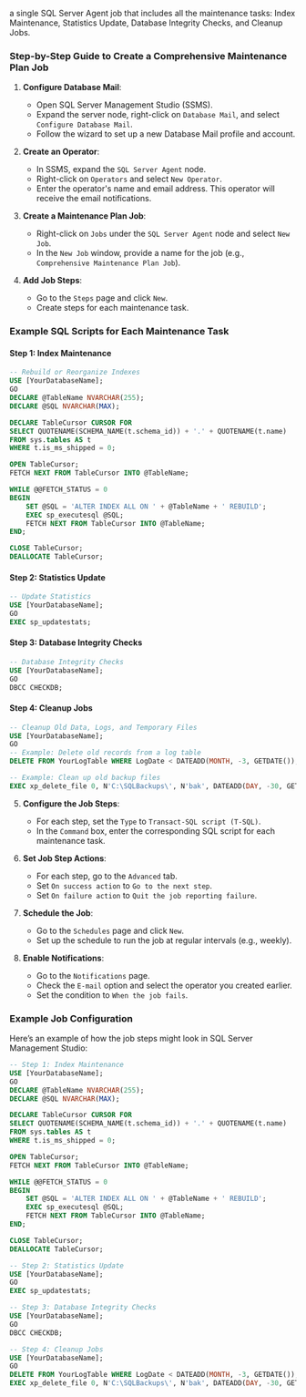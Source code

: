 a single SQL Server Agent job that includes all the maintenance tasks: Index Maintenance, Statistics Update, Database Integrity Checks, and Cleanup Jobs.

### Step-by-Step Guide to Create a Comprehensive Maintenance Plan Job

1. **Configure Database Mail**:
   - Open SQL Server Management Studio (SSMS).
   - Expand the server node, right-click on `Database Mail`, and select `Configure Database Mail`.
   - Follow the wizard to set up a new Database Mail profile and account.

2. **Create an Operator**:
   - In SSMS, expand the `SQL Server Agent` node.
   - Right-click on `Operators` and select `New Operator`.
   - Enter the operator's name and email address. This operator will receive the email notifications.

3. **Create a Maintenance Plan Job**:
   - Right-click on `Jobs` under the `SQL Server Agent` node and select `New Job`.
   - In the `New Job` window, provide a name for the job (e.g., `Comprehensive Maintenance Plan Job`).

4. **Add Job Steps**:
   - Go to the `Steps` page and click `New`.
   - Create steps for each maintenance task.

### Example SQL Scripts for Each Maintenance Task

#### Step 1: Index Maintenance

```sql
-- Rebuild or Reorganize Indexes
USE [YourDatabaseName];
GO
DECLARE @TableName NVARCHAR(255);
DECLARE @SQL NVARCHAR(MAX);

DECLARE TableCursor CURSOR FOR
SELECT QUOTENAME(SCHEMA_NAME(t.schema_id)) + '.' + QUOTENAME(t.name)
FROM sys.tables AS t
WHERE t.is_ms_shipped = 0;

OPEN TableCursor;
FETCH NEXT FROM TableCursor INTO @TableName;

WHILE @@FETCH_STATUS = 0
BEGIN
    SET @SQL = 'ALTER INDEX ALL ON ' + @TableName + ' REBUILD';
    EXEC sp_executesql @SQL;
    FETCH NEXT FROM TableCursor INTO @TableName;
END;

CLOSE TableCursor;
DEALLOCATE TableCursor;
```

#### Step 2: Statistics Update

```sql
-- Update Statistics
USE [YourDatabaseName];
GO
EXEC sp_updatestats;
```

#### Step 3: Database Integrity Checks

```sql
-- Database Integrity Checks
USE [YourDatabaseName];
GO
DBCC CHECKDB;
```

#### Step 4: Cleanup Jobs

```sql
-- Cleanup Old Data, Logs, and Temporary Files
USE [YourDatabaseName];
GO
-- Example: Delete old records from a log table
DELETE FROM YourLogTable WHERE LogDate < DATEADD(MONTH, -3, GETDATE());

-- Example: Clean up old backup files
EXEC xp_delete_file 0, N'C:\SQLBackups\', N'bak', DATEADD(DAY, -30, GETDATE());
```

5. **Configure the Job Steps**:
   - For each step, set the `Type` to `Transact-SQL script (T-SQL)`.
   - In the `Command` box, enter the corresponding SQL script for each maintenance task.

6. **Set Job Step Actions**:
   - For each step, go to the `Advanced` tab.
   - Set `On success action` to `Go to the next step`.
   - Set `On failure action` to `Quit the job reporting failure`.

7. **Schedule the Job**:
   - Go to the `Schedules` page and click `New`.
   - Set up the schedule to run the job at regular intervals (e.g., weekly).

8. **Enable Notifications**:
   - Go to the `Notifications` page.
   - Check the `E-mail` option and select the operator you created earlier.
   - Set the condition to `When the job fails`.

### Example Job Configuration

Here’s an example of how the job steps might look in SQL Server Management Studio:

```sql
-- Step 1: Index Maintenance
USE [YourDatabaseName];
GO
DECLARE @TableName NVARCHAR(255);
DECLARE @SQL NVARCHAR(MAX);

DECLARE TableCursor CURSOR FOR
SELECT QUOTENAME(SCHEMA_NAME(t.schema_id)) + '.' + QUOTENAME(t.name)
FROM sys.tables AS t
WHERE t.is_ms_shipped = 0;

OPEN TableCursor;
FETCH NEXT FROM TableCursor INTO @TableName;

WHILE @@FETCH_STATUS = 0
BEGIN
    SET @SQL = 'ALTER INDEX ALL ON ' + @TableName + ' REBUILD';
    EXEC sp_executesql @SQL;
    FETCH NEXT FROM TableCursor INTO @TableName;
END;

CLOSE TableCursor;
DEALLOCATE TableCursor;

-- Step 2: Statistics Update
USE [YourDatabaseName];
GO
EXEC sp_updatestats;

-- Step 3: Database Integrity Checks
USE [YourDatabaseName];
GO
DBCC CHECKDB;

-- Step 4: Cleanup Jobs
USE [YourDatabaseName];
GO
DELETE FROM YourLogTable WHERE LogDate < DATEADD(MONTH, -3, GETDATE());
EXEC xp_delete_file 0, N'C:\SQLBackups\', N'bak', DATEADD(DAY, -30, GETDATE());
```
